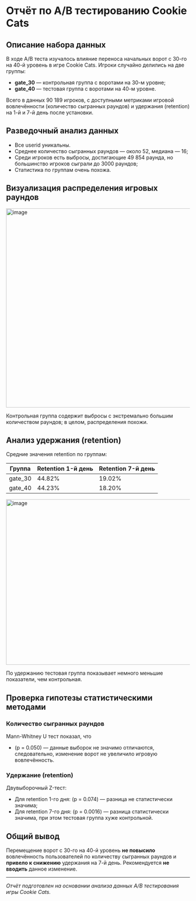 # Отчёт по A/B тестированию Cookie Cats

## Описание набора данных
В ходе A/B теста изучалось влияние переноса начальных ворот с 30-го на 40-й уровень в игре Cookie Cats. Игроки случайно делились на две группы:

- **gate_30** — контрольная группа с воротами на 30-м уровне;
- **gate_40** — тестовая группа с воротами на 40-м уровне.

Всего в данных 90 189 игроков, с доступными метриками игровой вовлечённости (количество сыгранных раундов) и удержания (retention) на 1-й и 7-й день после установки.

## Разведочный анализ данных
- Все userid уникальны.
- Среднее количество сыгранных раундов — около 52, медиана — 16;
- Среди игроков есть выбросы, достигающие 49 854 раунда, но большинство игроков сыграли до 3000 раундов;
- Статистика по группам очень похожа.

## Визуализация распределения игровых раундов
<img width="868" height="545" alt="image" src="https://github.com/user-attachments/assets/74cc9ca3-00f9-4674-9ab1-3cf8d1535a85" />


Контрольная группа содержит выбросы с экстремально большим количеством раундов; в целом, распределения похожи.

## Анализ удержания (retention)
Средние значения retention по группам:

| Группа  | Retention 1-й день | Retention 7-й день |
|---------|--------------------|--------------------|
| gate_30 | 44.82%             | 19.02%             |
| gate_40 | 44.23%             | 18.20%             |

<img width="563" height="453" alt="image" src="https://github.com/user-attachments/assets/a1bba5fe-47ca-4ef1-9c96-9c4bc752951e" />


По удержанию тестовая группа показывает немного меньшие показатели, чем контрольная.

## Проверка гипотезы статистическими методами

### Количество сыгранных раундов
Mann-Whitney U тест показал, что 

- \(p = 0.050\) — данные выборок не значимо отличаются, следовательно, изменение ворот не увеличило игровую вовлечённость.

### Удержание (retention)
Двувыборочный Z-тест:

- Для retention 1-го дня: \(p = 0.074\) — разница не статистически значима;
- Для retention 7-го дня: \(p = 0.0016\) — разница статистически значима, при этом тестовая группа хуже контрольной.

## Общий вывод
Перемещение ворот с 30-го на 40-й уровень **не повысило** вовлечённость пользователей по количеству сыгранных раундов и **привело к снижению** удержания на 7-й день. Рекомендуется **не вводить** данное изменение.

---

*Отчёт подготовлен на основании анализа данных A/B тестирования игры Cookie Cats.*
